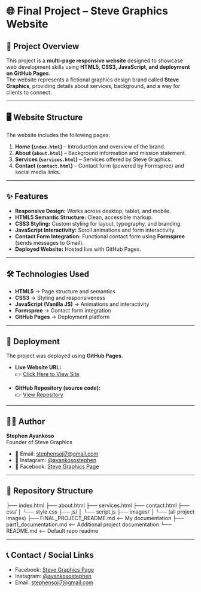# 🌐 Final Project – Steve Graphics Website  

## 📖 Project Overview  
This project is a **multi-page responsive website** designed to showcase web development skills using **HTML5, CSS3, JavaScript, and deployment on GitHub Pages**.  
The website represents a fictional graphics design brand called **Steve Graphics**, providing details about services, background, and a way for clients to connect.  

---

## 🖥️ Website Structure  
The website includes the following pages:  

1. **Home (`index.html`)** – Introduction and overview of the brand.  
2. **About (`about.html`)** – Background information and mission statement.  
3. **Services (`services.html`)** – Services offered by Steve Graphics.  
4. **Contact (`contact.html`)** – Contact form (powered by Formspree) and social media links.  

---

## ✨ Features  
- **Responsive Design:** Works across desktop, tablet, and mobile.  
- **HTML5 Semantic Structure:** Clean, accessible markup.  
- **CSS3 Styling:** Custom styling for layout, typography, and branding.  
- **JavaScript Interactivity:** Scroll animations and form interactivity.  
- **Contact Form Integration:** Functional contact form using **Formspree** (sends messages to Gmail).  
- **Deployed Website:** Hosted live with GitHub Pages.  

---

## 🛠️ Technologies Used  
- **HTML5** → Page structure and semantics  
- **CSS3** → Styling and responsiveness  
- **JavaScript (Vanilla JS)** → Animations and interactivity  
- **Formspree** → Contact form integration  
- **GitHub Pages** → Deployment platform  

---

## 🚀 Deployment  
The project was deployed using **GitHub Pages**.  

- **Live Website URL:**  
  👉 [Click Here to View Site](https://steve-ayan.github.io/plp-webtechnologies-classroom-july2025-july-2025-final-project-and-deployment-Final-Project-and-Depl/)  

- **GitHub Repository (source code):**  
  👉 [View Repository](https://github.com/Steve-ayan/plp-webtechnologies-classroom-july2025-july-2025-final-project-and-deployment-Final-Project-and-Depl)  

---

## 👨‍🎨 Author  
**Stephen Ayankoso**  
Founder of Steve Graphics  
- 📧 Email: [stephensoji7@gmail.com](mailto:stephensoji7@gmail.com)  
- 📸 Instagram: [@ayankosostephen](https://www.instagram.com/ayankosostephen)  
- 📘 Facebook: [Steve Graphics Page](https://www.facebook.com/share/1Vuz32DBRs/)  

---

## 📂 Repository Structure  
├── index.html
├── about.html
├── services.html
├── contact.html
├── css/
│ └── style.css
├── js/
│ └── script.js
├── images/
│ └── (all project images)
├── FINAL_PROJECT_README.md <-- My documentation
├── part1_documentation.md <-- Additional project documentation
└── README.md <-- Default repo readme


---

## 📞 Contact / Social Links  
- Facebook: [Steve Graphics Page](https://www.facebook.com/share/1Vuz32DBRs/)  
- Instagram: [@ayankosostephen](https://www.instagram.com/ayankosostephen)  
- Email: [stephensoji7@gmail.com](mailto:stephensoji7@gmail.com)  

